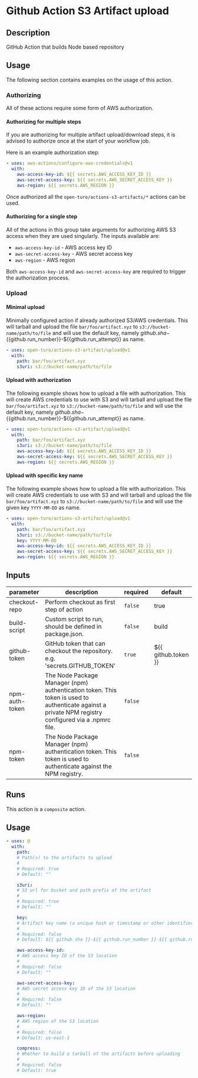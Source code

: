 # Github Action S3 Artifact upload

<!-- prettier-ignore-start   -->
<!-- action-docs-description -->

## Description

GitHub Action that builds Node based repository

<!-- prettier-ignore-end -->

## Usage

The following section contains examples on the usage of this action.

### Authorizing

All of these actions require some form of AWS authorization.

#### Authorizing for multiple steps

If you are authorizing for multiple artifact upload/download steps, it is
advised to authorize once at the start of your workflow job.

Here is an example authorization step:

```yaml
- uses: aws-actions/configure-aws-credentials@v1
  with:
    aws-access-key-id: ${{ secrets.AWS_ACCESS_KEY_ID }}
    aws-secret-access-key: ${{ secrets.AWS_SECRET_ACCESS_KEY }}
    aws-region: ${{ secrets.AWS_REGION }}
```

Once authorized all the `open-turo/actions-s3-artifacts/*` actions can be used.

#### Authorizing for a single step

All of the actions in this group take arguments for authorizing AWS S3 access
when they are used singularly. The inputs available are:

- `aws-access-key-id` - AWS access key ID
- `aws-secret-access-key` - AWS secret access key
- `aws-region` - AWS region

Both `aws-access-key-id` and `aws-secret-access-key` are required to trigger the
authorization process.

### Upload

#### Minimal upload

Minimally configured action if already authorized S3/AWS credentials. This will
tarball and upload the file `bar/foo/artifact.xyz` to
`s3://bucket-name/path/to/file` and will use the default key, namely
${{github.sha}}-${{github.run_number}}-${{github.run_attempt}} as name.

```yaml
- uses: open-turo/actions-s3-artifact/upload@v1
  with:
    path: bar/foo/artifact.xyz
    s3uri: s3://bucket-name/path/to/file
```

#### Upload with authorization

The following example shows how to upload a file with authorization. This will
create AWS credentials to use with S3 and will
tarball and upload the file `bar/foo/artifact.xyz` to
`s3://bucket-name/path/to/file` and will use the default key, namely
${{github.sha}}-${{github.run_number}}-${{github.run_attempt}} as name.

```yaml
- uses: open-turo/actions-s3-artifact/upload@v1
  with:
    path: bar/foo/artifact.xyz
    s3uri: s3://bucket-name/path/to/file
    aws-access-key-id: ${{ secrets.AWS_ACCESS_KEY_ID }}
    aws-secret-access-key: ${{ secrets.AWS_SECRET_ACCESS_KEY }}
    aws-region: ${{ secrets.AWS_REGION }}
```

#### Upload with specific key name

The following example shows how to upload a file with authorization. This will
create AWS credentials to use with S3 and will tarball and upload the file
`bar/foo/artifact.xyz` to `s3://bucket-name/path/to/file` and will use the given
key `YYYY-MM-DD` as name.

```yaml
- uses: open-turo/actions-s3-artifact/upload@v1
  with:
    path: bar/foo/artifact.xyz
    s3uri: s3://bucket-name/path/to/file
    key: YYYY-MM-DD
    aws-access-key-id: ${{ secrets.AWS_ACCESS_KEY_ID }}
    aws-secret-access-key: ${{ secrets.AWS_SECRET_ACCESS_KEY }}
    aws-region: ${{ secrets.AWS_REGION }}
```

<!-- prettier-ignore-start -->
<!-- action-docs-inputs source="action.yaml"  -->
## Inputs

| parameter | description | required | default |
| --- | --- | --- | --- |
| checkout-repo | Perform checkout as first step of action | `false` | true |
| build-script | Custom script to run, should be defined in package.json. | `false` | build |
| github-token | GitHub token that can checkout the repository. e.g. 'secrets.GITHUB_TOKEN' | `true` | ${{ github.token }} |
| npm-auth-token | The Node Package Manager (npm) authentication token. This token is used to authenticate against a private NPM registry configured via a .npmrc file. | `false` |  |
| npm-token | The Node Package Manager (npm) authentication token. This token is used to authenticate against the NPM registry. | `false` |  |
<!-- action-docs-outputs source="action.yaml"  -->
<!-- action-docs-runs source="action.yaml"  -->
## Runs

This action is a `composite` action.
<!-- action-docs-usage source="action.yaml" -->
## Usage

```yaml
- uses: @
  with:
    path:
    # Path(s) to the artifacts to upload
    #
    # Required: true
    # Default: ""

    s3uri:
    # S3 url for bucket and path prefix of the artifact
    #
    # Required: true
    # Default: ""

    key:
    # Artifact key name (a unique hash or timestamp or other identifier)
    #
    # Required: false
    # Default: ${{ github.sha }}-${{ github.run_number }}-${{ github.run_attempt }}

    aws-access-key-id:
    # AWS access key ID of the S3 location
    #
    # Required: false
    # Default: ""

    aws-secret-access-key:
    # AWS secret access key ID of the S3 location
    #
    # Required: false
    # Default: ""

    aws-region:
    # AWS region of the S3 location
    #
    # Required: false
    # Default: us-east-1

    compress:
    # Whether to build a tarball of the artifacts before uploading
    #
    # Required: false
    # Default: true
```
<!-- action-docs-usage source="action.yaml" -->
<!-- prettier-ignore-end -->
